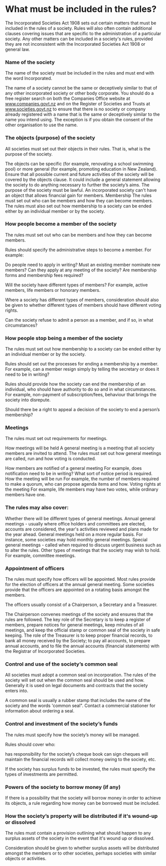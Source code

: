 # What must be included in the rules?

The Incorporated Societies Act 1908 sets out certain matters that must be included in the rules of a society. Rules will also often contain additional clauses covering issues that are specific to the administration of a particular society. Any other matters can be included in a society's rules, provided they are not inconsistent with the Incorporated Societies Act 1908 or general law.
 
### Name of the society
The name of the society must be included in the rules and must end with the word Incorporated.

The name of a society cannot be the same or deceptively similar to that of any other incorporated society or other body corporate. You should do a free register search on both the Companies Office website at  www.companies.govt.nz and on the Register of Societies and Trusts at www.societies.govt.nz to ensure that there is no society or company already registered with a name that is the same or deceptively similar to the name you intend using. The exception is if you obtain the consent of the other organisation to use the name.

 

### The objects (purpose) of the society
All societies must set out their objects in their rules. That is, what is the purpose of the society.

The objects can be specific (for example, renovating a school swimming pool) or more general (for example, promoting education in New Zealand).
Ensure that all possible current and future activities of the society will be covered by the objects clause. It could include a general statement allowing the society to do anything necessary to further the society’s aims.
The purpose of the society must be lawful.
An incorporated society can't have an object that allows financial gain for members.
Membership
The rules must set out who can be members and how they can become members. The rules must also set out how membership to a society can be ended either by an individual member or by the society.

### How people become a member of the society
The rules must set out who can be members and how they can become members.

Rules should specify the administrative steps to become a member. For example:

Do people need to apply in writing?
Must an existing member nominate new members?
Can they apply at any meeting of the society?
Are membership forms and membership fees required?
 

Will the society have different types of members? For example, active members, life members or honorary members.

Where a society has different types of members, consideration should also be given to whether different types of members should have different voting rights.

Can the society refuse to admit a person as a member, and if so, in what circumstances?

 

### How people stop being a member of the society
The rules must set out how membership to a society can be ended either by an individual member or by the society.

Rules should set out the processes for ending a membership by a member. For example, can a member resign simply by telling the secretary or does it need to be in writing?

Rules should provide how the society can end the membership of an individual, who should have authority to do so and in what circumstances. For example, non-payment of subscription/fees, behaviour that brings the society into disrepute.

Should there be a right to appeal a decision of the society to end a person’s membership?

 

### Meetings
The rules must set out requirements for meetings.

How meetings will be held
A general meeting is a meeting that all society members are invited to attend. The rules must set out how general meetings are called, run and how voting is conducted.

How members are notified of a general meeting
For example, does notification need to be in writing? What sort of notice period is required.
How the meeting will be run
For example, the number of members required to make a quorum, who can propose agenda items and how.
Voting rights at the meeting
For example, life members may have two votes, while ordinary members have one.
 

### The rules may also cover:
Whether there will be different types of general meetings.
Annual general meetings - usually where office holders and committees are elected, accounts are considered, the year's activities reviewed and plans made for the year ahead.
General meetings held on a more regular basis.  For instance, some societies may hold monthly general meetings.
Special general meetings - called when required to discuss urgent business such as to alter the rules.
Other types of meetings that the society may wish to hold.  For example, committee meetings. 
 

### Appointment of officers
The rules must specify how officers will be appointed. Most rules provide for the election of officers at the annual general meeting. Some societies provide that the officers are appointed on a rotating basis amongst the members.

The officers usually consist of a Chairperson, a Secretary and a Treasurer.

The Chairperson convenes meetings of the society and ensures that the rules are followed.
The key role of the Secretary is to keep a register of members, prepare notices for general meetings, keep minutes of all meetings, and keep the official stamp or common seal of the society in safe keeping.
The role of the Treasurer is to keep proper financial records, to bank all money received by the Society; to pay all accounts, to prepare annual accounts, and to file the annual accounts (financial statements) with the Registrar of Incorporated Societies.
 

### Control and use of the society’s common seal
All societies must adopt a common seal on incorporation. The rules of the society will set out when the common seal should be used and how. Generally it is used on legal documents and contracts that the society enters into.

A common seal is usually a rubber stamp that includes the name of the society and the words 'common seal".  Contact a commercial stationer for information about ordering a seal.

 

### Control and investment of the society’s funds
The rules must specify how the society’s money will be managed.

Rules should cover who:

has responsibility for the society’s cheque book
can sign cheques
will maintain the financial records
will collect money owing to the society, etc.
 

If the society has surplus funds to be invested, the rules must specify the types of investments are permitted. 

 

### Powers of the society to borrow money (if any)
If there is a possibility that the society will borrow money in order to achieve its objects, a rule regarding how money can be borrowed must be included.

 

### How the society’s property will be distributed if it's wound-up or dissolved
The rules must contain a provision outlining what should happen to any surplus assets of the society in the event that it's wound up or dissolved.

Consideration should be given to whether surplus assets will be distributed amongst the members or to other societies, perhaps societies with similar objects or activities.

